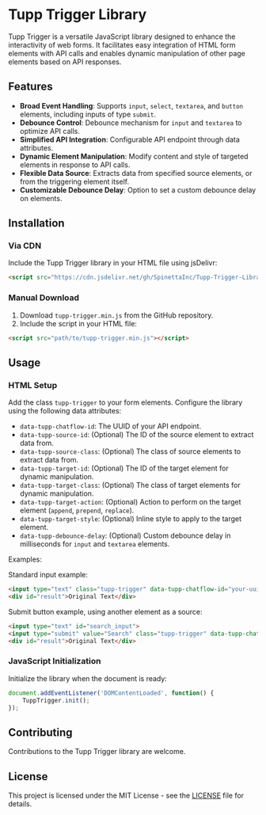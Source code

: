 # Tupp Trigger Library

Tupp Trigger is a versatile JavaScript library designed to enhance the interactivity of web forms. It facilitates easy integration of HTML form elements with API calls and enables dynamic manipulation of other page elements based on API responses.

## Features

- **Broad Event Handling**: Supports `input`, `select`, `textarea`, and `button` elements, including inputs of type `submit`.
- **Debounce Control**: Debounce mechanism for `input` and `textarea` to optimize API calls.
- **Simplified API Integration**: Configurable API endpoint through data attributes.
- **Dynamic Element Manipulation**: Modify content and style of targeted elements in response to API calls.
- **Flexible Data Source**: Extracts data from specified source elements, or from the triggering element itself.
- **Customizable Debounce Delay**: Option to set a custom debounce delay on elements.

## Installation

### Via CDN

Include the Tupp Trigger library in your HTML file using jsDelivr:

```html
<script src="https://cdn.jsdelivr.net/gh/SpinettaInc/Tupp-Trigger-Library/tupp-trigger.min.js"></script>
```

### Manual Download

1. Download `tupp-trigger.min.js` from the GitHub repository.
2. Include the script in your HTML file:

```html
<script src="path/to/tupp-trigger.min.js"></script>
```

## Usage

### HTML Setup

Add the class `tupp-trigger` to your form elements. Configure the library using the following data attributes:

- `data-tupp-chatflow-id`: The UUID of your API endpoint.
- `data-tupp-source-id`: (Optional) The ID of the source element to extract data from.
- `data-tupp-source-class`: (Optional) The class of source elements to extract data from.
- `data-tupp-target-id`: (Optional) The ID of the target element for dynamic manipulation.
- `data-tupp-target-class`: (Optional) The class of target elements for dynamic manipulation.
- `data-tupp-target-action`: (Optional) Action to perform on the target element (`append`, `prepend`, `replace`).
- `data-tupp-target-style`: (Optional) Inline style to apply to the target element.
- `data-tupp-debounce-delay`: (Optional) Custom debounce delay in milliseconds for `input` and `textarea` elements.

Examples:

Standard input example:

```html
<input type="text" class="tupp-trigger" data-tupp-chatflow-id="your-uuid" data-tupp-target-id="result" data-tupp-target-action="replace">
<div id="result">Original Text</div>
```

Submit button example, using another element as a source:

```html
<input type="text" id="search_input">
<input type="submit" value="Search" class="tupp-trigger" data-tupp-chatflow-id="your-uuid" data-tupp-source-id="search_input" data-tupp-target-id="result" data-tupp-target-action="replace">
<div id="result">Original Text</div>
```

### JavaScript Initialization

Initialize the library when the document is ready:

```javascript
document.addEventListener('DOMContentLoaded', function() {
    TuppTrigger.init();
});
```

## Contributing

Contributions to the Tupp Trigger library are welcome.

## License

This project is licensed under the MIT License - see the [LICENSE](LICENSE) file for details.